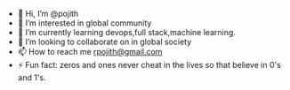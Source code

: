 - 👋 Hi, I’m @pojith
- 👀 I’m interested in global community
- 🌱 I’m currently learning devops,full stack,machine learning.
- 💞️ I’m looking to collaborate on in global society
- 📫 How to reach me rpojith@gmail.com
- ⚡ Fun fact: zeros and ones never cheat in the lives so that believe in 0's and 1's.

<!---
    pojith/pojith is a ✨ special ✨ repository because its `README.md` (this file) appears on your GitHub profile.
    You can click the Preview link to take a look at your changes.
--->
